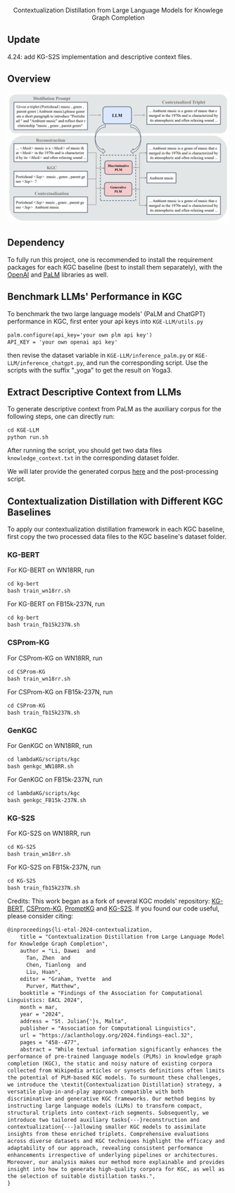 <div align="center">

Contextualization Distillation from Large Language Models for Knowlege Graph Completion

</div>

## Update

4.24: add KG-S2S implementation and descriptive context files.

## Overview

<p align="center">
  <img src="overview.png" width="750" title="Overview of our framework" alt="">
</p>

## Dependency

To fully run this project, one is recommended to install the requirement packages for each KGC baseline (best to install them separately), with the [OpenAI](https://github.com/openai/openai-python) and [PaLM](https://ai.google.dev/palm_docs/tuning_quickstart_python) libraries as well.

## Benchmark LLMs' Performance in KGC

To benchmark the two large language models' (PaLM and ChatGPT) performance in KGC, first enter your api keys into ``KGE-LLM/utils.py``

```
palm.configure(api_key='your own plm api key')
API_KEY = 'your own openai api key'
```

then revise the dataset variable in ``KGE-LLM/inference_palm.py`` or ``KGE-LLM/inference_chatgpt.py``, and run the corresponding script. Use the scripts with the suffix "_yoga" to get the result on Yoga3.


## Extract Descriptive Context from LLMs

To generate descriptive context from PaLM as the auxiliary corpus for the following steps, one can directly run:

```
cd KGE-LLM
python run.sh
```

After running the script, you should get two data files ``knowledge_context.txt`` in the corresponding dataset folder.

We will later provide the generated corpus [here](https://drive.google.com/drive/folders/1QQAKEAIELteDhlR_ScZczf41L2iE_PLy?usp=sharing) and the post-processing script.


## Contextualization Distillation with Different KGC Baselines

To apply our contextualization distillation framework in each KGC baseline, first copy the two processed data files to the KGC baseline's dataset folder.

### KG-BERT

For KG-BERT on WN18RR, run

```
cd kg-bert
bash train_wn18rr.sh
```

For KG-BERT on FB15k-237N, run

```
cd kg-bert
bash train_fb15k237N.sh
```

### CSProm-KG

For CSProm-KG on WN18RR, run

```
cd CSProm-KG
bash train_wn18rr.sh
```

For CSProm-KG on FB15k-237N, run

```
cd CSProm-KG
bash train_fb15k237N.sh
```

### GenKGC

For GenKGC on WN18RR, run

```
cd lambdaKG/scripts/kgc
bash genkgc_WN18RR.sh
```

For GenKGC on FB15k-237N, run

```
cd lambdaKG/scripts/kgc
bash genkgc_FB15k-237N.sh
```

### KG-S2S

For KG-S2S on WN18RR, run

```
cd KG-S2S
bash train_wn18rr.sh
```

For KG-S2S on FB15k-237N, run

```
cd KG-S2S
bash train_fb15k237N.sh
```

Credits: This work began as a fork of several KGC models' repository: [KG-BERT](https://github.com/yao8839836/kg-bert), [CSProm-KG](https://github.com/chenchens190009/CSProm-KG), [PromptKG](https://github.com/zjunlp/PromptKG) and [KG-S2S](https://github.com/chenchens190009/KG-S2S). If you found our code useful, please consider citing:

```
@inproceedings{li-etal-2024-contextualization,
    title = "Contextualization Distillation from Large Language Model for Knowledge Graph Completion",
    author = "Li, Dawei  and
      Tan, Zhen  and
      Chen, Tianlong  and
      Liu, Huan",
    editor = "Graham, Yvette  and
      Purver, Matthew",
    booktitle = "Findings of the Association for Computational Linguistics: EACL 2024",
    month = mar,
    year = "2024",
    address = "St. Julian{'}s, Malta",
    publisher = "Association for Computational Linguistics",
    url = "https://aclanthology.org/2024.findings-eacl.32",
    pages = "458--477",
    abstract = "While textual information significantly enhances the performance of pre-trained language models (PLMs) in knowledge graph completion (KGC), the static and noisy nature of existing corpora collected from Wikipedia articles or synsets definitions often limits the potential of PLM-based KGC models. To surmount these challenges, we introduce the \textit{Contextualization Distillation} strategy, a versatile plug-in-and-play approach compatible with both discriminative and generative KGC frameworks. Our method begins by instructing large language models (LLMs) to transform compact, structural triplets into context-rich segments. Subsequently, we introduce two tailored auxiliary tasks{---}reconstruction and contextualization{---}allowing smaller KGC models to assimilate insights from these enriched triplets. Comprehensive evaluations across diverse datasets and KGC techniques highlight the efficacy and adaptability of our approach, revealing consistent performance enhancements irrespective of underlying pipelines or architectures. Moreover, our analysis makes our method more explainable and provides insight into how to generate high-quality corpora for KGC, as well as the selection of suitable distillation tasks.",
}
```
